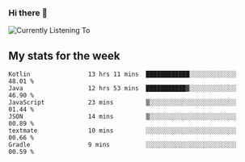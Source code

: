 ### Hi there 👋

![Currently Listening To](https://lastfm-recently-played.vercel.app/api?user=lynziee)

## My stats for the week
<!--START_SECTION:waka-->

```text
Kotlin                13 hrs 11 mins  ████████████░░░░░░░░░░░░░   48.01 %
Java                  12 hrs 53 mins  ███████████▓░░░░░░░░░░░░░   46.90 %
JavaScript            23 mins         ▒░░░░░░░░░░░░░░░░░░░░░░░░   01.44 %
JSON                  14 mins         ▒░░░░░░░░░░░░░░░░░░░░░░░░   00.89 %
textmate              10 mins         ░░░░░░░░░░░░░░░░░░░░░░░░░   00.66 %
Gradle                9 mins          ░░░░░░░░░░░░░░░░░░░░░░░░░   00.59 %
```

<!--END_SECTION:waka-->
